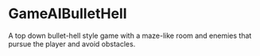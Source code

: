 # GameAIBulletHell

A top down bullet-hell style game with a maze-like room and enemies that pursue the player and avoid obstacles.
